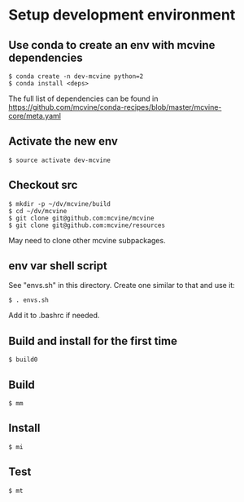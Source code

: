 # Setup development environment

## Use conda to create an env with mcvine dependencies

```
$ conda create -n dev-mcvine python=2
$ conda install <deps>
```

The full list of dependencies can be found in 
https://github.com/mcvine/conda-recipes/blob/master/mcvine-core/meta.yaml

## Activate the new env

```
$ source activate dev-mcvine
```

## Checkout src

```
$ mkdir -p ~/dv/mcvine/build
$ cd ~/dv/mcvine
$ git clone git@github.com:mcvine/mcvine
$ git clone git@github.com:mcvine/resources
```

May need to clone other mcvine subpackages.

## env var shell script

See "envs.sh" in this directory.
Create one similar to that and use it:

```
$ . envs.sh
```
Add it to .bashrc if needed.

## Build and install for the first time
```
$ build0
```

## Build
```
$ mm
```

## Install
```
$ mi
```

## Test
```
$ mt
```
